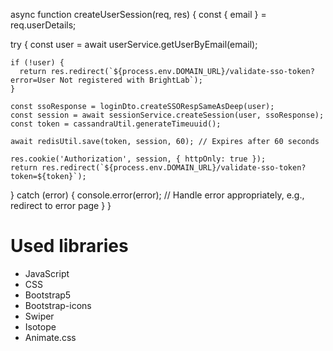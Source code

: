 
async function createUserSession(req, res) {
  const { email } = req.userDetails;

  try {
    const user = await userService.getUserByEmail(email);

    if (!user) {
      return res.redirect(`${process.env.DOMAIN_URL}/validate-sso-token?error=User Not registered with BrightLab`);
    }

    const ssoResponse = loginDto.createSSORespSameAsDeep(user);
    const session = await sessionService.createSession(user, ssoResponse);
    const token = cassandraUtil.generateTimeuuid();

    await redisUtil.save(token, session, 60); // Expires after 60 seconds

    res.cookie('Authorization', session, { httpOnly: true });
    return res.redirect(`${process.env.DOMAIN_URL}/validate-sso-token?token=${token}`);
  } catch (error) {
    console.error(error);
    // Handle error appropriately, e.g., redirect to error page
  }
}
# Used libraries

- JavaScript
- CSS
- Bootstrap5
- Bootstrap-icons
- Swiper
- Isotope
- Animate.css


